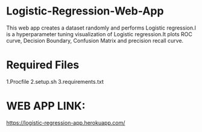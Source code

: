 # Logistic-Regression-Web-App
This web app creates a dataset randomly and performs Logistic regression.I is a hyperparameter tuning visualization of Logistic regression.It plots ROC curve, Decision Boundary, Confusion Matrix and precision recall curve.
# Required Files
1.Procfile 
2.setup.sh 
3.requirements.txt
# WEB APP LINK:
https://logistic-regression-app.herokuapp.com/
